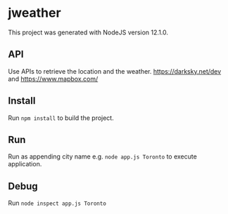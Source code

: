 # jweather

This project was generated with NodeJS version 12.1.0.

## API
Use APIs to retrieve the location and the weather. 
https://darksky.net/dev and https://www.mapbox.com/

## Install

Run `npm install` to build the project. 

## Run

Run as appending city name e.g. `node app.js Toronto` to execute application.

## Debug

Run `node inspect app.js Toronto` 

